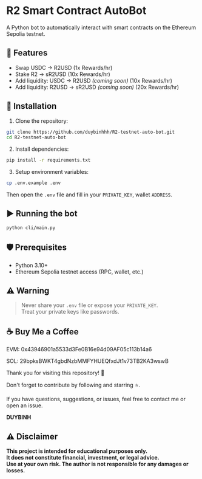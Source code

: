 # R2 Smart Contract AutoBot

A Python bot to automatically interact with smart contracts on the Ethereum Sepolia testnet.

## 🚀 Features

- Swap USDC → R2USD (1x Rewards/hr)
- Stake R2 → sR2USD (10x Rewards/hr)
- Add liquidity: USDC → R2USD _(coming soon)_ (10x Rewards/hr)
- Add liquidity: R2USD → sR2USD _(coming soon)_ (20x Rewards/hr)

## 🔧 Installation

1. Clone the repository:

```bash
git clone https://github.com/duybinhhh/R2-testnet-auto-bot.git
cd R2-testnet-auto-bot
```

2. Install dependencies:

```bash
pip install -r requirements.txt
```

3. Setup environment variables:

```bash
cp .env.example .env
```

Then open the `.env` file and fill in your `PRIVATE_KEY`, wallet `ADDRESS`.

## ▶️ Running the bot

```bash
python cli/main.py
```


## 🛡 Prerequisites

- Python 3.10+
- Ethereum Sepolia testnet access (RPC, wallet, etc.)

## ⚠️ Warning

> Never share your `.env` file or expose your `PRIVATE_KEY`.  
> Treat your private keys like passwords.

## ☕ Buy Me a Coffee

EVM: 0x43946901a5533d3Fe0B16e94d09AF05c113b14a6

SOL: 29bpksBWKT4gbdNzbMMFYHUEQfxdJt1v73TB2KA3wswB


Thank you for visiting this repository! 🌟

Don't forget to contribute by following and starring ⭐️.

If you have questions, suggestions, or issues, feel free to contact me or open an issue.

**DUYBINH**

## ⚠️ Disclaimer

**This project is intended for educational purposes only.  
It does **not** constitute financial, investment, or legal advice.  
Use at your own risk. The author is not responsible for any damages or losses.**
